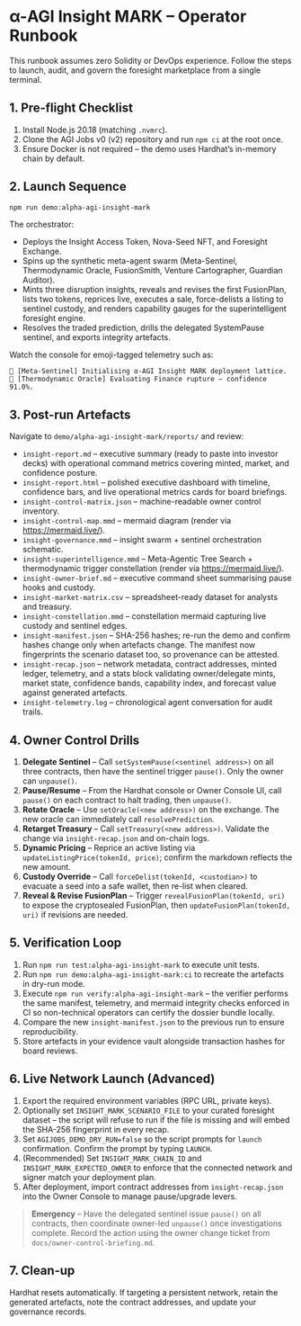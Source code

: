 # α-AGI Insight MARK – Operator Runbook

This runbook assumes zero Solidity or DevOps experience. Follow the steps to launch, audit, and govern the foresight marketplace from a single terminal.

## 1. Pre-flight Checklist

1. Install Node.js 20.18 (matching `.nvmrc`).
2. Clone the AGI Jobs v0 (v2) repository and run `npm ci` at the root once.
3. Ensure Docker is not required – the demo uses Hardhat’s in-memory chain by default.

## 2. Launch Sequence

```bash
npm run demo:alpha-agi-insight-mark
```

The orchestrator:

- Deploys the Insight Access Token, Nova-Seed NFT, and Foresight Exchange.
- Spins up the synthetic meta-agent swarm (Meta-Sentinel, Thermodynamic Oracle, FusionSmith, Venture Cartographer, Guardian Auditor).
- Mints three disruption insights, reveals and revises the first FusionPlan, lists two tokens, reprices live, executes a sale, force-delists a listing to sentinel custody, and renders capability gauges for the superintelligent foresight engine.
- Resolves the traded prediction, drills the delegated SystemPause sentinel, and exports integrity artefacts.

Watch the console for emoji-tagged telemetry such as:

```
🤖 [Meta-Sentinel] Initialising α-AGI Insight MARK deployment lattice.
🤖 [Thermodynamic Oracle] Evaluating Finance rupture – confidence 91.0%.
```

## 3. Post-run Artefacts

Navigate to `demo/alpha-agi-insight-mark/reports/` and review:

- `insight-report.md` – executive summary (ready to paste into investor decks) with operational command metrics covering minted, market, and confidence posture.
- `insight-report.html` – polished executive dashboard with timeline, confidence bars, and live operational metrics cards for board briefings.
- `insight-control-matrix.json` – machine-readable owner control inventory.
- `insight-control-map.mmd` – mermaid diagram (render via https://mermaid.live/).
- `insight-governance.mmd` – insight swarm + sentinel orchestration schematic.
- `insight-superintelligence.mmd` – Meta-Agentic Tree Search + thermodynamic trigger constellation (render via https://mermaid.live/).
- `insight-owner-brief.md` – executive command sheet summarising pause hooks and custody.
- `insight-market-matrix.csv` – spreadsheet-ready dataset for analysts and treasury.
- `insight-constellation.mmd` – constellation mermaid capturing live custody and sentinel edges.
- `insight-manifest.json` – SHA-256 hashes; re-run the demo and confirm hashes change only when artefacts change. The manifest now fingerprints the scenario dataset too, so provenance can be attested.
- `insight-recap.json` – network metadata, contract addresses, minted ledger, telemetry, and a stats block validating owner/delegate mints, market state, confidence bands, capability index, and forecast value against generated artefacts.
- `insight-telemetry.log` – chronological agent conversation for audit trails.

## 4. Owner Control Drills

1. **Delegate Sentinel** – Call `setSystemPause(<sentinel address>)` on all three contracts, then have the sentinel trigger `pause()`. Only the owner can `unpause()`.
2. **Pause/Resume** – From the Hardhat console or Owner Console UI, call `pause()` on each contract to halt trading, then `unpause()`.
3. **Rotate Oracle** – Use `setOracle(<new address>)` on the exchange. The new oracle can immediately call `resolvePrediction`.
4. **Retarget Treasury** – Call `setTreasury(<new address>)`. Validate the change via `insight-recap.json` and on-chain logs.
5. **Dynamic Pricing** – Reprice an active listing via `updateListingPrice(tokenId, price)`; confirm the markdown reflects the new amount.
6. **Custody Override** – Call `forceDelist(tokenId, <custodian>)` to evacuate a seed into a safe wallet, then re-list when cleared.
7. **Reveal & Revise FusionPlan** – Trigger `revealFusionPlan(tokenId, uri)` to expose the cryptosealed FusionPlan, then `updateFusionPlan(tokenId, uri)` if revisions are needed.

## 5. Verification Loop

1. Run `npm run test:alpha-agi-insight-mark` to execute unit tests.
2. Run `npm run demo:alpha-agi-insight-mark:ci` to recreate the artefacts in dry-run mode.
3. Execute `npm run verify:alpha-agi-insight-mark` – the verifier performs the same manifest, telemetry, and mermaid integrity checks enforced in CI so non-technical operators can certify the dossier bundle locally.
4. Compare the new `insight-manifest.json` to the previous run to ensure reproducibility.
5. Store artefacts in your evidence vault alongside transaction hashes for board reviews.

## 6. Live Network Launch (Advanced)

1. Export the required environment variables (RPC URL, private keys).
2. Optionally set `INSIGHT_MARK_SCENARIO_FILE` to your curated foresight dataset – the script will refuse to run if the file is missing and will embed the SHA-256 fingerprint in every recap.
3. Set `AGIJOBS_DEMO_DRY_RUN=false` so the script prompts for `launch` confirmation. Confirm the prompt by typing `LAUNCH`.
4. (Recommended) Set `INSIGHT_MARK_CHAIN_ID` and `INSIGHT_MARK_EXPECTED_OWNER` to enforce that the connected network and signer match your deployment plan.
5. After deployment, import contract addresses from `insight-recap.json` into the Owner Console to manage pause/upgrade levers.

> **Emergency** – Have the delegated sentinel issue `pause()` on all contracts, then coordinate owner-led `unpause()` once investigations complete. Record the action using the owner change ticket from `docs/owner-control-briefing.md`.

## 7. Clean-up

Hardhat resets automatically. If targeting a persistent network, retain the generated artefacts, note the contract addresses, and update your governance records.
